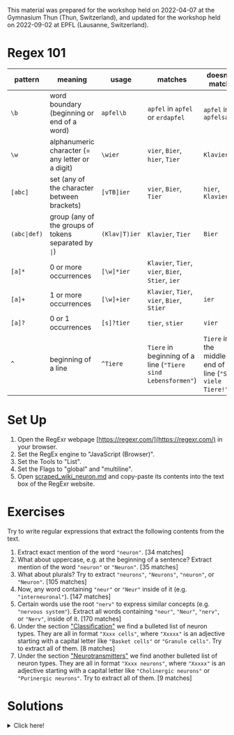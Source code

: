 This material was prepared for the workshop held on 2022-04-07 at the Gymnasium Thun (Thun, Switzerland), and updated for the workshop held on 2022-09-02 at EPFL (Lausanne, Switzerland). 

# Regex 101

| pattern      | meaning                                        | usage          | matches                                           | doesn't match            |
|--------------|------------------------------------------------|----------------|---------------------------------------------------|--------------------------|
| `\b`         | word boundary (beginning or end of a word)               | `apfel\b`      | `apfel` in `apfel` or `erdapfel`                                           |  `apfel` in `apfelsaft`                        |
| `\w`         | alphanumeric character (= any letter or a digit) | `\wier`        | `vier`, `Bier`, `hier`, `Tier`                    | `Klavier`                |
| `[abc]`      | set (any of the character between brackets)    | `[vTB]ier`     | `vier`, `Bier`, `Tier`                            | `hier`, `Klavier`|
| `(abc\|def)` | group (any of the groups of tokens separated by `\|`) | `(Klav\|T)ier` | `Klavier`, `Tier`                                 | `Bier` |
| `[a]*`       | 0 or more occurrences                          | `[\w]*ier`       | `Klavier`, `Tier`, `vier`, `Bier`, `Stier`, `ier` |                          |
| `[a]+`       | 1 or more occurrences                          | `[\w]+ier`       | `Klavier`,  `Tier`,  `vier`,  `Bier`,  `Stier`    | `ier`                    |
| `[a]?`       | 0 or 1 occurrences                             | `[s]?tier`     | `tier`, `stier`                                   | `vier`                   |
| `^`          | beginning of a line                            | `^Tiere`     | `Tiere` in beginning of a line (`"Tiere sind Lebensformen"`)                                    | `Tiere` in the middle or end of a line (`"So viele Tiere!"`) |

# Set Up
1. Open the RegExr webpage [https://regexr.com/](https://regexr.com/) in your browser.
2. Set the RegEx engine to "JavaScript (Browser)".
3. Set the Tools to "List".
4. Set the Flags to "global" and "multiline".
5. Open [scraped_wiki_neuron.md](scraped_wiki_neuron.md) and copy-paste its contents into the text box of the RegExr website. 

# Exercises
Try to write regular expressions that extract the following contents from the text.
1. Extract exact mention of the word `"neuron"`. [34 matches]
2. What about uppercase, e.g. at the beginning of a sentence? Extract mention of the word `"neuron"` or `"Neuron"`. [35 matches]
3. What about plurals?  Try to extract `"neurons"`, `"Neurons"`, `"neuron"`, or `"Neuron"`. [105 matches]
4. Now, any word containing `"neur"` or `"Neur"` inside of it (e.g. `"interneuronal"`). [147 matches]
5. Certain words use the root `"nerv"` to express similar concepts (e.g. `"nervous system"`). Extract all words containing `"neur"`, `"Neur"`, `"nerv"`, or `"Nerv"`,  inside of it. [170 matches]
6. Under the section ["Classification"](scraped_wiki_neuron.md#Classification) we find a bulleted list of neuron types. They are all in format `"Xxxx cells"`, where `"Xxxxx"` is an adjective starting with a capital letter like `"Basket cells"` or `"Granule cells"`. Try to extract all of them. [8 matches]
7. Under the section ["Neurotransmitters"](scraped_wiki_neuron.md#Neurotransmitters) we find another bulleted list of neuron types. They are all in format `"Xxxx neurons"`, where `"Xxxxx"` is an adjective starting with a capital letter like `"Cholinergic neurons"` or `"Purinergic neurons"`. Try to extract all of them. [9 matches]

# Solutions
<details>

<summary>Click here!</summary>
  <ol>
  <li> <code>\bneuron\b</code> </li>
  <li> <code>\b[nN]euron\b</code> </li>
  <li> <code>\b[nN]euron[s]?\b</code> </li>
  <li> <code>\b[\w]*[nN]eur[\w]*\b</code> </li>
  <li> <code>\b[\w]*[nN]e(ur|rv)[\w]*\b</code> </li>
  <li> <code>^\w+ cells\b</code> </li>
  <li> <code>^\w+ neurons\b</code> </li>
</details>
